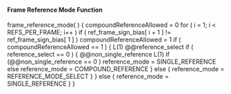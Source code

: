 #### Frame Reference Mode Function

<div class="syntax">
frame_reference_mode( ) {
    compoundReferenceAllowed = 0
    for ( i = 1; i < REFS_PER_FRAME; i++ )
        if ( ref_frame_sign_bias[ i + 1 ]  != ref_frame_sign_bias[ 1 ] )
            compoundReferenceAllowed = 1
        if ( compoundReferenceAllowed == 1 ) {                        L(1)
        @@reference_select
            if ( reference_select == 0 ) {
                @@non_single_reference                                  L(1)
                if (@@non_single_reference == 0 )
                    reference_mode = SINGLE_REFERENCE
                else
                    reference_mode = COMPOUND_REFERENCE
            } else {
                reference_mode = REFERENCE_MODE_SELECT
            }
        } else {
            reference_mode = SINGLE_REFERENCE
        }
}
</div>
